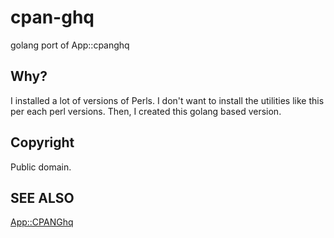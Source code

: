 # cpan-ghq

golang port of App::cpanghq

## Why?

I installed a lot of versions of Perls. I don't want to install the utilities like this per each perl versions.
Then, I created this golang based version.

## Copyright

Public domain.

## SEE ALSO

[App::CPANGhq](https://github.com/Songmu/p5-App-CPANGhq)

